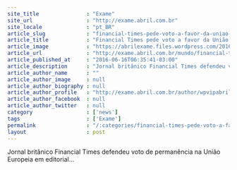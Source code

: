 ```yaml
---
site_title               : "Exame"
site_url                 : "http://exame.abril.com.br"
site_locale              : "pt_BR"
article_slug             : "financial-times-pede-voto-a-favor-da-uniao-europeia"
article_title            : "Financial Times pede voto a favor da União Europeia"
article_image            : "https://abrilexame.files.wordpress.com/2016/09/size_960_16_9_financial-times5.jpg?quality=70&strip=all&w=960"
article_url              : "http://exame.abril.com.br/mundo/financial-times-pede-voto-a-favor-da-uniao-europeia/"
article_published_at     : "2016-06-16T06:35:41-03:00"
article_description      : "Jornal britânico Financial Times defendeu voto de permanência na União Europeia em editorial..."
article_author_name      : ""
article_author_image     : null
article_author_biography : null
article_author_profile   : "http://exame.abril.com.br/author/wpvipabril/"
article_author_facebook  : null
article_author_twitter   : null
category                 : ['news']
tags                     : ['Exame']
permalink                : "/:categories/financial-times-pede-voto-a-favor-da-uniao-europeia/"
layout                   : post
---
```


Jornal britânico Financial Times defendeu voto de permanência na União Europeia em editorial...
